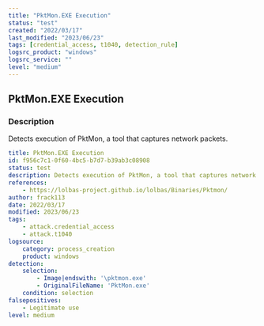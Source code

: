 ```yaml
---
title: "PktMon.EXE Execution"
status: "test"
created: "2022/03/17"
last_modified: "2023/06/23"
tags: [credential_access, t1040, detection_rule]
logsrc_product: "windows"
logsrc_service: ""
level: "medium"
---
```


## PktMon.EXE Execution

### Description

Detects execution of PktMon, a tool that captures network packets.

```yml
title: PktMon.EXE Execution
id: f956c7c1-0f60-4bc5-b7d7-b39ab3c08908
status: test
description: Detects execution of PktMon, a tool that captures network packets.
references:
    - https://lolbas-project.github.io/lolbas/Binaries/Pktmon/
author: frack113
date: 2022/03/17
modified: 2023/06/23
tags:
    - attack.credential_access
    - attack.t1040
logsource:
    category: process_creation
    product: windows
detection:
    selection:
        - Image|endswith: '\pktmon.exe'
        - OriginalFileName: 'PktMon.exe'
    condition: selection
falsepositives:
    - Legitimate use
level: medium

```
